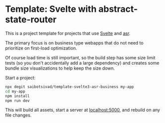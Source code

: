 # Template: Svelte with abstract-state-router

This is a project template for projects that use [Svelte](https://svelte.dev) and [asr](https://github.com/TehShrike/abstract-state-router).

The primary focus is on business type webapps that do not need to prioritize on first-load optimization.

Of course load time is still important, so the build step has some size limit tests (so you don't accidentally add a large dependency) and creates some bundle size visualizations to help keep the size down.

Start a project:

```bash
npx degit saibotsivad/template-svelte3-asr-business my-app
cd my-app
npm install
npm run dev
```

This will build all assets, start a server at [localhost:5000](http://localhost:5000), and rebuild on any file changes.
